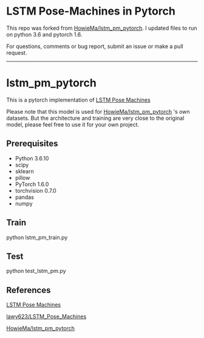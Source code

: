 # LSTM Pose-Machines in Pytorch

This repo was forked from [HowieMa/lstm_pm_pytorch](https://github.com/HowieMa/lstm_pm_pytorch).
I updated files to run on python 3.6 and pytorch 1.6.

For questions, comments or bug report, submit an issue or make a pull request.

-----

# lstm_pm_pytorch

This is a pytorch implementation of [LSTM Pose Machines](https://arxiv.org/pdf/1712.06316.pdf)

Please note that this model is used for [HowieMa/lstm_pm_pytorch](https://github.com/HowieMa/lstm_pm_pytorch) 's own datasets. But the architecture and training are very close to the original model, please feel free to use it for your own project.

## Prerequisites
* Python 3.6.10
* scipy
* sklearn
* pillow
* PyTorch 1.6.0
* torchvision 0.7.0
* pandas
* numpy


## Train
python lstm_pm_train.py


## Test
python test_lstm_pm.py


## References
[LSTM Pose Machines](https://arxiv.org/pdf/1712.06316.pdf)

[lawy623/LSTM_Pose_Machines](https://github.com/lawy623/LSTM_Pose_Machines)

[HowieMa/lstm_pm_pytorch](https://github.com/HowieMa/lstm_pm_pytorch)

